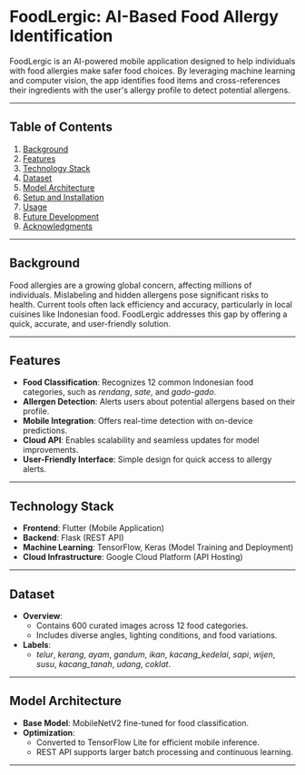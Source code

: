 # FoodLergic: AI-Based Food Allergy Identification

FoodLergic is an AI-powered mobile application designed to help individuals with food allergies make safer food choices. By leveraging machine learning and computer vision, the app identifies food items and cross-references their ingredients with the user's allergy profile to detect potential allergens.

---

## Table of Contents
1. [Background](#background)
2. [Features](#features)
3. [Technology Stack](#technology-stack)
4. [Dataset](#dataset)
5. [Model Architecture](#model-architecture)
6. [Setup and Installation](#setup-and-installation)
7. [Usage](#usage)
8. [Future Development](#future-development)
9. [Acknowledgments](#acknowledgments)

---

## Background

Food allergies are a growing global concern, affecting millions of individuals. Mislabeling and hidden allergens pose significant risks to health. Current tools often lack efficiency and accuracy, particularly in local cuisines like Indonesian food. FoodLergic addresses this gap by offering a quick, accurate, and user-friendly solution.

---

## Features

- **Food Classification**: Recognizes 12 common Indonesian food categories, such as *rendang*, *sate*, and *gado-gado*.
- **Allergen Detection**: Alerts users about potential allergens based on their profile.
- **Mobile Integration**: Offers real-time detection with on-device predictions.
- **Cloud API**: Enables scalability and seamless updates for model improvements.
- **User-Friendly Interface**: Simple design for quick access to allergy alerts.

---

## Technology Stack

- **Frontend**: Flutter (Mobile Application)
- **Backend**: Flask (REST API)
- **Machine Learning**: TensorFlow, Keras (Model Training and Deployment)
- **Cloud Infrastructure**: Google Cloud Platform (API Hosting)

---

## Dataset

- **Overview**: 
  - Contains 600 curated images across 12 food categories.
  - Includes diverse angles, lighting conditions, and food variations.
- **Labels**:
  - *telur*, *kerang*, *ayam*, *gandum*, *ikan*, *kacang_kedelai*, *sapi*, *wijen*, *susu*, *kacang_tanah*, *udang*, *coklat*.

---

## Model Architecture

- **Base Model**: MobileNetV2 fine-tuned for food classification.
- **Optimization**:
  - Converted to TensorFlow Lite for efficient mobile inference.
  - REST API supports larger batch processing and continuous learning.

---
